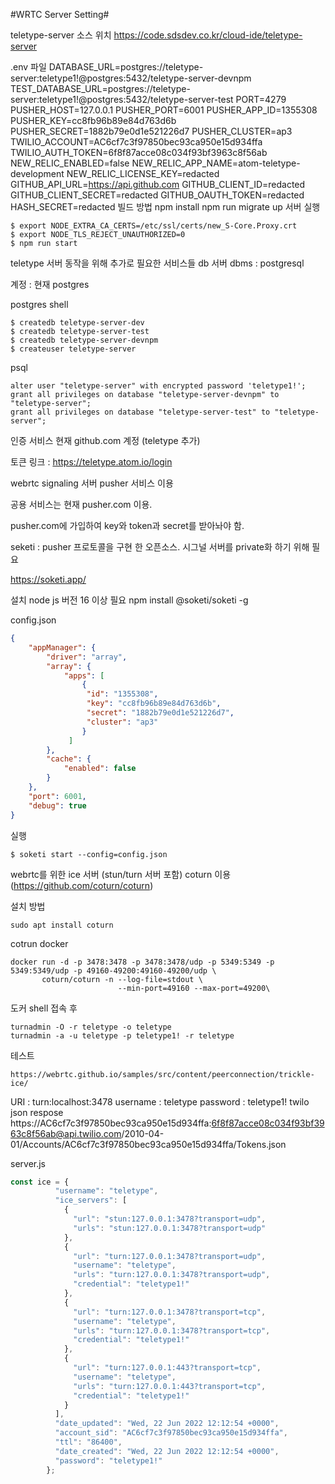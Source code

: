 #WRTC Server Setting#

teletype-server
소스 위치
https://code.sdsdev.co.kr/cloud-ide/teletype-server

.env 파일
DATABASE_URL=postgres://teletype-server:teletype1!@postgres:5432/teletype-server-devnpm
TEST_DATABASE_URL=postgres://teletype-server:teletype1!@postgres:5432/teletype-server-test PORT=4279
PUSHER_HOST=127.0.0.1
PUSHER_PORT=6001
PUSHER_APP_ID=1355308
PUSHER_KEY=cc8fb96b89e84d763d6b
PUSHER_SECRET=1882b79e0d1e521226d7
PUSHER_CLUSTER=ap3
TWILIO_ACCOUNT=AC6cf7c3f97850bec93ca950e15d934ffa
TWILIO_AUTH_TOKEN=6f8f87acce08c034f93bf3963c8f56ab
NEW_RELIC_ENABLED=false
NEW_RELIC_APP_NAME=atom-teletype-development
NEW_RELIC_LICENSE_KEY=redacted
GITHUB_API_URL=https://api.github.com
GITHUB_CLIENT_ID=redacted
GITHUB_CLIENT_SECRET=redacted
GITHUB_OAUTH_TOKEN=redacted
HASH_SECRET=redacted
빌드 방법
npm install
npm run migrate up
서버 실행
```
$ export NODE_EXTRA_CA_CERTS=/etc/ssl/certs/new_S-Core.Proxy.crt
$ export NODE_TLS_REJECT_UNAUTHORIZED=0
$ npm run start
```

teletype 서버 동작을 위해  추가로 필요한 서비스들
db 서버
dbms : postgresql

계정 : 현재 postgres

postgres shell
```
$ createdb teletype-server-dev
$ createdb teletype-server-test
$ createdb teletype-server-devnpm
$ createuser teletype-server
```
psql
```
alter user "teletype-server" with encrypted password 'teletype1!';
grant all privileges on database "teletype-server-devnpm" to "teletype-server";
grant all privileges on database "teletype-server-test" to "teletype-server";
```

인증 서비스
현재 github.com 계정 (teletype 추가)

토큰 링크 : https://teletype.atom.io/login

webrtc  signaling 서버
pusher 서비스 이용

공용 서비스는 현재 pusher.com 이용.

pusher.com에 가입하여 key와 token과 secret를 받아놔야 함.



seketi : pusher 프로토콜을 구현 한 오픈소스. 시그널 서버를 private화 하기 위해 필요

https://soketi.app/

설치
node js 버전 16 이상 필요
npm install @soketi/soketi -g

config.json
```json
{
    "appManager": {
        "driver": "array",
        "array": {
            "apps": [
                {
                 "id": "1355308",
                 "key": "cc8fb96b89e84d763d6b",
                 "secret": "1882b79e0d1e521226d7",
                 "cluster": "ap3"
                }
             ]
        },
        "cache": {
            "enabled": false
        }
    },
    "port": 6001,
    "debug": true
}
```

실행
```
$ soketi start --config=config.json
```

webrtc를 위한 ice 서버 (stun/turn 서버 포함)
coturn 이용 (https://github.com/coturn/coturn)

설치 방법
```
sudo apt install coturn
```

cotrun docker
```
docker run -d -p 3478:3478 -p 3478:3478/udp -p 5349:5349 -p 5349:5349/udp -p 49160-49200:49160-49200/udp \
       coturn/coturn -n --log-file=stdout \
                        --min-port=49160 --max-port=49200\
```

도커 shell 접속 후
```
turnadmin -O -r teletype -o teletype
turnadmin -a -u teletype -p teletype1! -r teletype
```
테스트
```
https://webrtc.github.io/samples/src/content/peerconnection/trickle-ice/
```
URI : turn:localhost:3478
username : teletype
password : teletype1!
twilo  json  respose
https://AC6cf7c3f97850bec93ca950e15d934ffa:6f8f87acce08c034f93bf3963c8f56ab@api.twilio.com/2010-04-01/Accounts/AC6cf7c3f97850bec93ca950e15d934ffa/Tokens.json

server.js
```js
const ice = {
          "username": "teletype",
          "ice_servers": [
            {
              "url": "stun:127.0.0.1:3478?transport=udp",
              "urls": "stun:127.0.0.1:3478?transport=udp"
            },
            {
              "url": "turn:127.0.0.1:3478?transport=udp",
              "username": "teletype",
              "urls": "turn:127.0.0.1:3478?transport=udp",
              "credential": "teletype1!"
            },
            {
              "url": "turn:127.0.0.1:3478?transport=tcp",
              "username": "teletype",
              "urls": "turn:127.0.0.1:3478?transport=tcp",
              "credential": "teletype1!"
            },
            {
              "url": "turn:127.0.0.1:443?transport=tcp",
              "username": "teletype",
              "urls": "turn:127.0.0.1:443?transport=tcp",
              "credential": "teletype1!"
            }
          ],
          "date_updated": "Wed, 22 Jun 2022 12:12:54 +0000",
          "account_sid": "AC6cf7c3f97850bec93ca950e15d934ffa",
          "ttl": "86400",
          "date_created": "Wed, 22 Jun 2022 12:12:54 +0000",
          "password": "teletype1!"
        };
```
